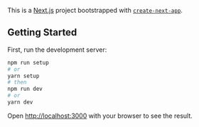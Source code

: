 This is a [Next.js](https://nextjs.org/) project bootstrapped with [`create-next-app`](https://github.com/vercel/next.js/tree/canary/packages/create-next-app).

## Getting Started

First, run the development server:

```bash
npm run setup
# or
yarn setup
# then
npm run dev
# or
yarn dev
```

Open [http://localhost:3000](http://localhost:3000) with your browser to see the result.
